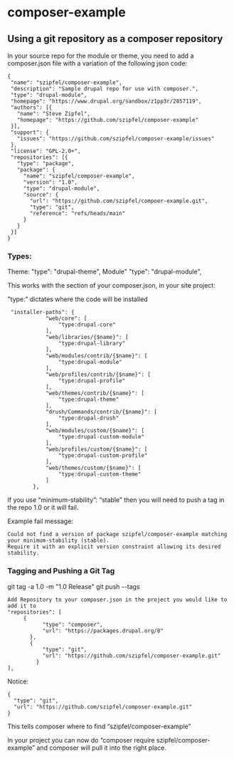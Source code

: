# composer-example

## Using a git repository as a composer repository

In your source repo for the module or theme, you need to add a composer.json file with a variation of the following json code:

```
{
 "name": "szipfel/composer-example",
 "description": "Sample drupal repo for use with composer.",
 "type": "drupal-module",
 "homepage": "https://www.drupal.org/sandbox/z1pp3r/2857119",
 "authors": [{
   "name": "Steve Zipfel",
   "homepage": "https://github.com/szipfel/composer-example"
 }],
 "support": {
   "issues": "https://github.com/szipfel/composer-example/issues"
 },
 "license": "GPL-2.0+",
 "repositories": [{
   "type": "package",
   "package": {
     "name": "szipfel/composer-example",
     "version": "1.0",
     "type": "drupal-module",
     "source": {
       "url": "https://github.com/szipfel/compoer-example.git",
       "type": "git",
       "reference": "refs/heads/main"
     }
   }
 }]
}
```

### Types:

Theme: "type": "drupal-theme",
Module" "type": "drupal-module",

This works with the section of your composer.json, in your site project:

"type:" dictates where the code will be installed

```
 "installer-paths": {
            "web/core": [
                "type:drupal-core"
            ],
            "web/libraries/{$name}": [
                "type:drupal-library"
            ],
            "web/modules/contrib/{$name}": [
                "type:drupal-module"
            ],
            "web/profiles/contrib/{$name}": [
                "type:drupal-profile"
            ],
            "web/themes/contrib/{$name}": [
                "type:drupal-theme"
            ],
            "drush/Commands/contrib/{$name}": [
                "type:drupal-drush"
            ],
            "web/modules/custom/{$name}": [
                "type:drupal-custom-module"
            ],
            "web/profiles/custom/{$name}": [
                "type:drupal-custom-profile"
            ],
            "web/themes/custom/{$name}": [
                "type:drupal-custom-theme"
            ]
        },

```


If you use “minimum-stability”: “stable”  then you will need to push a tag in the repo 1.0 or it will fail.

Example fail message:

```
Could not find a version of package szipfel/composer-example matching your minimum-stability (stable).
Require it with an explicit version constraint allowing its desired stability.
```

### Tagging and Pushing a Git Tag

git tag -a 1.0  -m "1.0 Release"
git push --tags

```
Add Repository to your composer.json in the project you would like to add it to
"repositories": [
     {
           "type": "composer",
           "url": "https://packages.drupal.org/8"
       },
       {
           "type": "git",
           "url": "https://github.com/szipfel/composer-example.git"
         }
],
```

Notice:

```
{
  "type": "git",
  "url": "https://github.com/szipfel/composer-example.git"
}
```

This tells composer where to find  “szipfel/composer-example”

In your project you can now do “composer require szipfel/composer-example” and composer will pull it into the right place.
